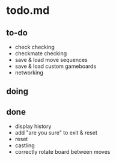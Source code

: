 # todo.md
## to-do
- check checking
- checkmate checking
- save & load move sequences
- save & load custom gameboards
- networking
## doing
## done
- display history
- add "are you sure" to exit & reset
- reset
- castling
- correctly rotate board between moves
